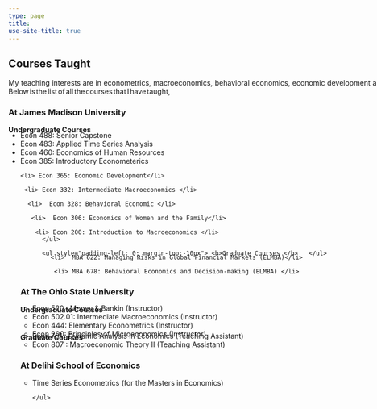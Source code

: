 ```yaml
---
type: page
title:
use-site-title: true
---
```


<style>

div.content {width: 940px}

/* Create two unequal columns that floats next to each other */
.column {
  float: left;
  padding: 20px;
}




.left {
  width: 45%;
}

.right {
  width: 55%;
}

/* Clear floats after the columns */
.row:after {
  content: "";
  display: table;
  clear: both;
}



</style>
<div class="content">


 <h2>Courses Taught</h2>

<p  style="text-align: justify; word-spacing:-2px;"> My teaching interests are in econometrics, macroeconomics, behavioral economics, economic development and household decision-making. Below is the list of all the courses that I have taught, </p> 


 <h3> At James Madison University </h3>

 <ul style="padding-left: 0"> <b>Undergraduate Courses </b> </ul>
<ul style="margin-top:-20px">

 <li>Econ 488: Senior Capstone	   </li>

 <li> Econ 483: Applied Time Series Analysis </li>


  <li> Econ 460: Economics of Human Resources  </li>

   <li> Econ 385: Introductory Econometerics </li>

    <li> Econ 365: Economic Development</li>

	 <li> Econ 332: Intermediate Macroeconomics </li>

	  <li>  Econ 328: Behavioral Economic </li>

	   <li>  Econ 306: Economics of Women and the Family</li>

	    <li> Econ 200: Introduction to Macroeconomics </li>
		  </ul>

		  <ul style="padding-left: 0; margin-top:-10px"> <b>Graduate Courses </b>   </ul>	
<ul style="margin-top:-20px">

		 <li>  MBA 622: Managing Risks in Global Financial Markets (ELMBA)</li>

		  <li> MBA 678: Behavioral Economics and Decision-making (ELMBA) </li>

</ul>


  <h3> At The Ohio State University </h3>
 <ul style="padding-left: 0"> <b>Undergraduate Courses </b> </ul>
<ul style="margin-top:-20px">
    <li> Econ 520 : Money & Bankin (Instructor) </li>
  <li> Econ 502.01: Intermediate Macroeconomics (Instructor) </li>
  <li> Econ 444: Elementary Econometrics (Instructor) </li>
  <li> Econ 200: Principles of Microeconomics (Instructor) </li>
  </ul>


<ul style="padding-left: 0; margin-top:-10px"> <b>Graduate Courses </b>   </ul>	
<ul style="margin-top:-20px">
    <li> Econ 701 : Dynamic Analysis in Economics (Teaching Assistant) </li>
	<li> Econ 807 : Macroeconomic Theory II (Teaching Assistant) </li>
</ul>


  
  <h3> At Delihi School of Economics </h3>
   <ul>
  <li> Time Series Econometrics (for the Masters in Economics) </li>
  
    </ul>

</div>